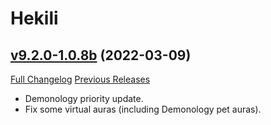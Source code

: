 # Hekili

## [v9.2.0-1.0.8b](https://github.com/Hekili/hekili/tree/v9.2.0-1.0.8b) (2022-03-09)
[Full Changelog](https://github.com/Hekili/hekili/compare/v9.2.0-1.0.8a...v9.2.0-1.0.8b) [Previous Releases](https://github.com/Hekili/hekili/releases)

- Demonology priority update.  
- Fix some virtual auras (including Demonology pet auras).  
